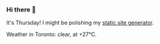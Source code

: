 ### Hi there :wave:

It's Thursday! I might be polishing my [static site generator](https://github.com/bewuethr/pandoc-bash-blog).

Weather in Toronto: clear, at +27°C.
